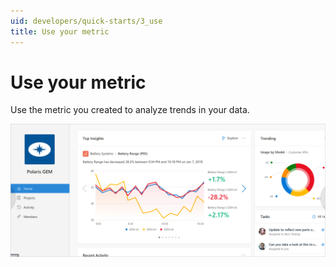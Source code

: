 ```yaml
---
uid: developers/quick-starts/3_use
title: Use your metric
---
```

# Use your metric

Use the metric you created to analyze trends in your data.

![Use your metric](use-metric.png)

